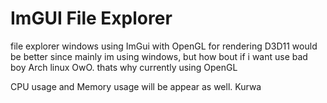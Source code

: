 # ImGUI File Explorer

file explorer windows using ImGui with OpenGL for rendering
D3D11 would be better since mainly im using windows, but how bout if i want use bad boy Arch linux OwO. thats why currently using OpenGL

CPU usage and Memory usage will be appear as well.
Kurwa
